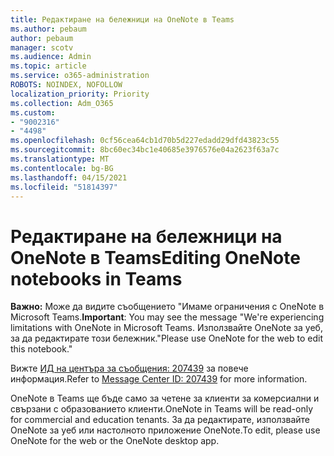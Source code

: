 ```yaml
---
title: Редактиране на бележници на OneNote в Teams
ms.author: pebaum
author: pebaum
manager: scotv
ms.audience: Admin
ms.topic: article
ms.service: o365-administration
ROBOTS: NOINDEX, NOFOLLOW
localization_priority: Priority
ms.collection: Adm_O365
ms.custom:
- "9002316"
- "4498"
ms.openlocfilehash: 0cf56cea64cb1d70b5d227edadd29dfd43823c55
ms.sourcegitcommit: 8bc60ec34bc1e40685e3976576e04a2623f63a7c
ms.translationtype: MT
ms.contentlocale: bg-BG
ms.lasthandoff: 04/15/2021
ms.locfileid: "51814397"
---
```

# <a name="editing-onenote-notebooks-in-teams"></a><span data-ttu-id="06331-102">Редактиране на бележници на OneNote в Teams</span><span class="sxs-lookup"><span data-stu-id="06331-102">Editing OneNote notebooks in Teams</span></span>

<span data-ttu-id="06331-103">**Важно:** Може да видите съобщението "Имаме ограничения с OneNote в Microsoft Teams.</span><span class="sxs-lookup"><span data-stu-id="06331-103">**Important**: You may see the message  "We're experiencing limitations with OneNote in Microsoft Teams.</span></span> <span data-ttu-id="06331-104">Използвайте OneNote за уеб, за да редактирате този бележник."</span><span class="sxs-lookup"><span data-stu-id="06331-104">Please use OneNote for the web to edit this notebook."</span></span>  

<span data-ttu-id="06331-105">Вижте [ИД на центъра за съобщения: 207439](https://admin.microsoft.com/Adminportal/Home?source=applauncher#MessageCenter?id=MC207439) за повече информация.</span><span class="sxs-lookup"><span data-stu-id="06331-105">Refer to [Message Center ID: 207439](https://admin.microsoft.com/Adminportal/Home?source=applauncher#MessageCenter?id=MC207439) for more information.</span></span>

<span data-ttu-id="06331-106">OneNote в Teams ще бъде само за четене за клиенти за комерсиални и свързани с образованието клиенти.</span><span class="sxs-lookup"><span data-stu-id="06331-106">OneNote in Teams will be read-only for commercial and education tenants.</span></span> <span data-ttu-id="06331-107">За да редактирате, използвайте OneNote за уеб или настолното приложение OneNote.</span><span class="sxs-lookup"><span data-stu-id="06331-107">To edit, please use OneNote for the web or the OneNote desktop app.</span></span>
